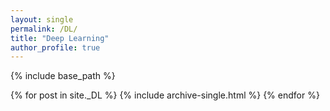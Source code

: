 ```yaml
---
layout: single
permalink: /DL/
title: "Deep Learning"
author_profile: true
---
```


{% include base_path %}


{% for post in site._DL %}
  {% include archive-single.html %}
{% endfor %}
